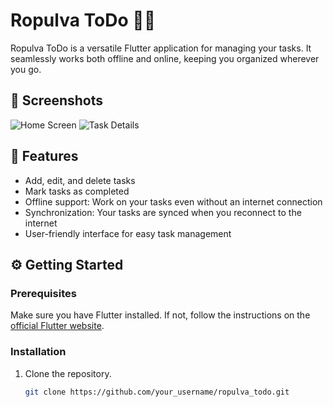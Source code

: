 # Ropulva ToDo 📝✅

Ropulva ToDo is a versatile Flutter application for managing your tasks. It seamlessly works both offline and online, keeping you organized wherever you go.

## 📱 Screenshots

![Home Screen](screenshots/home_screen.png)
![Task Details](screenshots/task_details.png)

## 🚀 Features

- Add, edit, and delete tasks
- Mark tasks as completed
- Offline support: Work on your tasks even without an internet connection
- Synchronization: Your tasks are synced when you reconnect to the internet
- User-friendly interface for easy task management

## ⚙️ Getting Started

### Prerequisites

Make sure you have Flutter installed. If not, follow the instructions on the [official Flutter website](https://flutter.dev/docs/get-started/install).

### Installation

1. Clone the repository.
   ```sh
   git clone https://github.com/your_username/ropulva_todo.git
